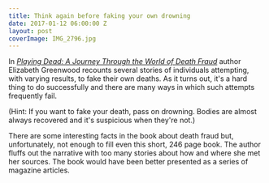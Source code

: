 ```yaml
---
title: Think again before faking your own drowning
date: 2017-01-12 06:00:00 Z
layout: post
coverImage: IMG_2796.jpg
---
```


In _[Playing Dead: A Journey Through the World of Death Fraud](http://amzn.to/2jcBa1y)_ author Elizabeth Greenwood recounts several stories of individuals attempting, with varying results, to fake their own deaths. As it turns out, it's a hard thing to do successfully and there are many ways in which such attempts frequently fail.

(Hint: If you want to fake your death, pass on drowning. Bodies are almost always recovered and it's suspicious when they're not.)

There are some interesting facts in the book about death fraud but, unfortunately, not enough to fill even this short, 246 page book. The author fluffs out the narrative with too many stories about how and where she met her sources. The book would have been better presented as a series of magazine articles.
